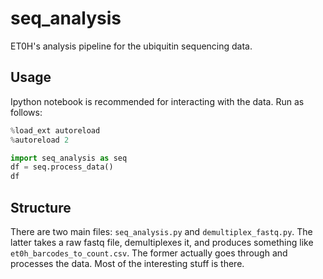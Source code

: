 # seq_analysis

ET0H's analysis pipeline for the ubiquitin sequencing data. 

## Usage

Ipython notebook is recommended for interacting with the data. Run as
follows:

```python
%load_ext autoreload
%autoreload 2

import seq_analysis as seq
df = seq.process_data()
df
```

## Structure

There are two main files: `seq_analysis.py` and `demultiplex_fastq.py`.
The latter takes a raw fastq file, demultiplexes it, and produces
something like `et0h_barcodes_to_count.csv`. The former actually goes
through and processes the data. Most of the interesting stuff is there.
